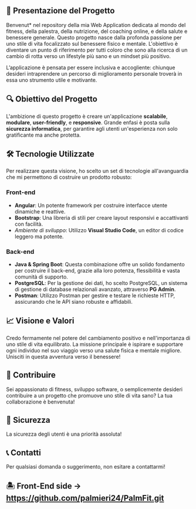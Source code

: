## 🌟 Presentazione del Progetto

Benvenut\* nel repository della mia Web Application dedicata al mondo del fitness, della palestra, della nutrizione, del coaching online, e della salute e benessere generale. Questo progetto nasce dalla profonda passione per uno stile di vita focalizzato sul benessere fisico e mentale. L'obiettivo è diventare un punto di riferimento per tutti coloro che sono alla ricerca di un cambio di rotta verso un lifestyle più sano e un mindset più positivo.

L’applicazione è pensata per essere inclusiva e accogliente: chiunque desideri intraprendere un percorso di miglioramento personale troverà in essa uno strumento utile e motivante.

## 🔍 Obiettivo del Progetto

L'ambizione di questo progetto è creare un'applicazione **scalabile**, **modulare**, **user-friendly**, e **responsive**. Grande enfasi è posta sulla **sicurezza informatica**, per garantire agli utenti un'esperienza non solo gratificante ma anche protetta.

## 🛠 Tecnologie Utilizzate

Per realizzare questa visione, ho scelto un set di tecnologie all'avanguardia che mi permettono di costruire un prodotto robusto:

### Front-end

- **Angular**: Un potente framework per costruire interfacce utente dinamiche e reattive.
- **Bootstrap**: Una libreria di stili per creare layout responsivi e accattivanti con facilità.
- _Ambiente di sviluppo_: Utilizzo **Visual Studio Code**, un editor di codice leggero ma potente.

### Back-end

- **Java & Spring Boot**: Questa combinazione offre un solido fondamento per costruire il back-end, grazie alla loro potenza, flessibilità e vasta comunità di supporto.
- **PostgreSQL**: Per la gestione dei dati, ho scelto PostgreSQL, un sistema di gestione di database relazionali avanzato, attraverso **PG Admin**.
- **Postman**: Utilizzo Postman per gestire e testare le richieste HTTP, assicurando che le API siano robuste e affidabili.

## 📈 Visione e Valori

Credo fermamente nel potere del cambiamento positivo e nell'importanza di uno stile di vita equilibrato. La missione principale è ispirare e supportare ogni individuo nel suo viaggio verso una salute fisica e mentale migliore. Unisciti in questa avventura verso il benessere!

## 🤝 Contribuire

Sei appassionato di fitness, sviluppo software, o semplicemente desideri contribuire a un progetto che promuove uno stile di vita sano? La tua collaborazione è benvenuta! 

## 🔐 Sicurezza

La sicurezza degli utenti è una priorità assoluta!

## 📞 Contatti

Per qualsiasi domanda o suggerimento, non esitare a contattarmi!

## 🏝️ Front-End side -> https://github.com/palmieri24/PalmFit.git

